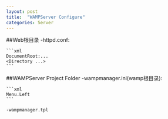 ```yaml
---
layout: post
title:  "WAMPServer Configure"
categories: Server
---
```


##Web根目录
    -httpd.conf:
    
    ```xml
    DocumentRoot:...
    <Directory ...>
    ```

##WAMPServer Project Folder
    -wampmanager.ini(wamp根目录):
    
    ```xml
    Menu.Left
    ```
    
    -wampmanager.tpl
